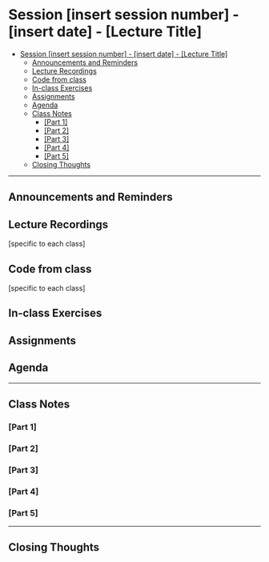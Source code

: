 # Session [insert session number] - [insert date] - [Lecture Title]

- [Session [insert session number] - [insert date] - [Lecture Title]](#session-insert-session-number---insert-date---lecture-title)
  - [Announcements and Reminders](#announcements-and-reminders)
  - [Lecture Recordings](#lecture-recordings)
  - [Code from class](#code-from-class)
  - [In-class Exercises](#in-class-exercises)
  - [Assignments](#assignments)
  - [Agenda](#agenda)
  - [Class Notes](#class-notes)
    - [[Part 1]](#part-1)
    - [[Part 2]](#part-2)
    - [[Part 3]](#part-3)
    - [[Part 4]](#part-4)
    - [[Part 5]](#part-5)
  - [Closing Thoughts](#closing-thoughts)

---

## Announcements and Reminders

## Lecture Recordings

[specific to each class]

## Code from class

[specific to each class]

## In-class Exercises

## Assignments

## Agenda

---

## Class Notes

### [Part 1]

### [Part 2]

### [Part 3]

### [Part 4]

### [Part 5]

---

## Closing Thoughts

